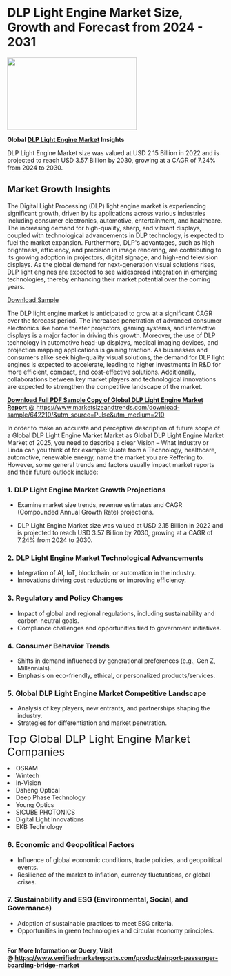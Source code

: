 <H1>DLP Light Engine Market Size, Growth and Forecast from 2024 - 2031</H1><img class="aligncenter size-medium wp-image-584254" src="https://thirdeyenews.in/wp-content/uploads/2024/09/Global-Market-Research-300x168.jpeg" alt="" width="300" height="168" /><p><strong>Global&nbsp;<a href="https://www.marketsizeandtrends.com/download-sample/642210/&amp;utm_source=Pulse&amp;utm_medium=210">DLP Light Engine Market</a> Insights</strong></p><p>DLP Light Engine Market size was valued at USD 2.15 Billion in 2022 and is projected to reach USD 3.57 Billion by 2030, growing at a CAGR of 7.24% from 2024 to 2030.</p><p><h2>Market Growth Insights</h2> <p>The Digital Light Processing (DLP) light engine market is experiencing significant growth, driven by its applications across various industries including consumer electronics, automotive, entertainment, and healthcare. The increasing demand for high-quality, sharp, and vibrant displays, coupled with technological advancements in DLP technology, is expected to fuel the market expansion. Furthermore, DLP's advantages, such as high brightness, efficiency, and precision in image rendering, are contributing to its growing adoption in projectors, digital signage, and high-end television displays. As the global demand for next-generation visual solutions rises, DLP light engines are expected to see widespread integration in emerging technologies, thereby enhancing their market potential over the coming years.</p> <p><a href="#">Download Sample</a></p> <p>The DLP light engine market is anticipated to grow at a significant CAGR over the forecast period. The increased penetration of advanced consumer electronics like home theater projectors, gaming systems, and interactive displays is a major factor in driving this growth. Moreover, the use of DLP technology in automotive head-up displays, medical imaging devices, and projection mapping applications is gaining traction. As businesses and consumers alike seek high-quality visual solutions, the demand for DLP light engines is expected to accelerate, leading to higher investments in R&D for more efficient, compact, and cost-effective solutions. Additionally, collaborations between key market players and technological innovations are expected to strengthen the competitive landscape of the market. <p><a href="#"></p><p><span class=""><strong>Download Full PDF Sample Copy of Global DLP Light Engine Market Report</strong> @ <a href="https://www.marketsizeandtrends.com/download-sample/642210/&amp;utm_source=Pulse&amp;utm_medium=210" target="_blank">https://www.marketsizeandtrends.com/download-sample/642210/&amp;utm_source=Pulse&amp;utm_medium=210</a></span></p><p>In order to make an accurate and perceptive description of future scope of a Global&nbsp;DLP Light Engine Market Market as Global&nbsp;DLP Light Engine Market Market of 2025, you need to describe a clear Vision &ndash; What Industry or Linda can you think of for example: Quote from a Technology, healthcare, automotive, renewable energy, name the market you are Reffering to. However, some general trends and factors usually impact market reports and their future outlook include:</p><h3>1.&nbsp;<strong>DLP Light Engine Market Growth Projections</strong></h3><ul><li>Examine market size trends, revenue estimates and CAGR (Compounded Annual Growth Rate) projections.</li><li><p>DLP Light Engine Market size was valued at USD 2.15 Billion in 2022 and is projected to reach USD 3.57 Billion by 2030, growing at a CAGR of 7.24% from 2024 to 2030.</p></li></ul><h3>2.&nbsp;<strong>DLP Light Engine Market Technological Advancements</strong></h3><ul><li>Integration of AI, IoT, blockchain, or automation in the industry.</li><li>Innovations driving cost reductions or improving efficiency.</li></ul><h3>3.&nbsp;<strong>Regulatory and Policy Changes</strong></h3><ul><li>Impact of global and regional regulations, including sustainability and carbon-neutral goals.</li><li>Compliance challenges and opportunities tied to government initiatives.</li></ul><h3>4.&nbsp;<strong>Consumer Behavior Trends</strong></h3><ul><li>Shifts in demand influenced by generational preferences (e.g., Gen Z, Millennials).</li><li>Emphasis on eco-friendly, ethical, or personalized products/services.</li></ul><h3>5.&nbsp;<strong>Global DLP Light Engine Market Competitive Landscape</strong></h3><ul><li>Analysis of key players, new entrants, and partnerships shaping the industry.</li><li>Strategies for differentiation and market penetration.</li></ul><p data-pm-slice="1 1 []"><span style="color: inherit; font-family: inherit; font-size: 25px;">Top Global DLP Light Engine Market Companies</span></p><div class="" data-test-id=""><p><li>OSRAM</li><li> Wintech</li><li> In-Vision</li><li> Daheng Optical</li><li> Deep Phase Technology</li><li> Young Optics</li><li> SICUBE PHOTONICS</li><li> Digital Light Innovations</li><li> EKB Technology</li></p></div><h3>6.&nbsp;<strong>Economic and Geopolitical Factors</strong></h3><ul><li>Influence of global economic conditions, trade policies, and geopolitical events.</li><li>Resilience of the market to inflation, currency fluctuations, or global crises.</li></ul><h3>7.&nbsp;<strong>Sustainability and ESG (Environmental, Social, and Governance)</strong></h3><ul><li>Adoption of sustainable practices to meet ESG criteria.</li><li>Opportunities in green technologies and circular economy principles.</li></ul><h2><strong style="font-size: 14px;">For More Information or Query, Visit @&nbsp;</strong><a style="background-color: #ffffff; font-size: 14px;" href="https://www.marketsizeandtrends.com/report/dlp-light-engine-market/" target="_blank">https://www.verifiedmarketreports.com/product/airport-passenger-boarding-bridge-market</a></h2>
